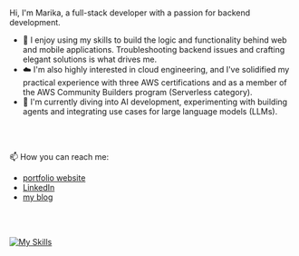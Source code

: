 <!--
<a href="https://www.linkedin.com/in/marika-bergman">
<img align="left" alt="linkedin" width="22px" src="https://cdn.jsdelivr.net/npm/simple-icons@v3/icons/linkedin.svg" />
</a>

<a href="https://blog.marikabergman.com">
<img align="left" alt="hashnode" width="22px" src="https://cdn.jsdelivr.net/npm/simple-icons/icons/hashnode.svg" />
</a>
-->


</br>

Hi, I'm Marika, a full-stack developer with a passion for backend development. 

- 🔭  I enjoy using my skills to build the logic and functionality behind web and mobile applications. Troubleshooting backend issues and crafting elegant solutions is what drives me.
- ☁️ I'm also highly interested in cloud engineering, and I've solidified my practical experience with three AWS certifications and as a member of the AWS Community Builders program (Serverless category).
- 🌱 I'm currently diving into AI development, experimenting with building agents and integrating use cases for large language models (LLMs).

</br>
</br>

📫 How you can reach me: 
- [portfolio website](https://marikabergman.com)
- [LinkedIn](https://www.linkedin.com/in/marika-bergman)
- [my blog](https://blog.marikabergman.com)

</br>
</br>


[![My Skills](https://skillicons.dev/icons?i=aws,js,dynamodb,nodejs,terraform,react,docker)](https://skillicons.dev)
